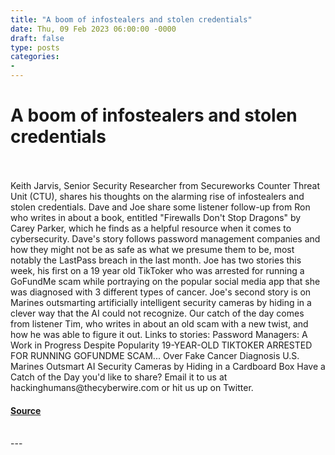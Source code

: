 ```yaml
---
title: "A boom of infostealers and stolen credentials"
date: Thu, 09 Feb 2023 06:00:00 -0000
draft: false
type: posts
categories: 
- 
---
```

# A boom of infostealers and stolen credentials

<br/>

<br/>
Keith Jarvis, Senior Security Researcher from Secureworks Counter Threat Unit (CTU), shares his thoughts on the alarming rise of infostealers and stolen credentials. Dave and Joe share some listener follow-up from Ron who writes in about a book, entitled "Firewalls Don't Stop Dragons" by Carey Parker, which he finds as a helpful resource when it comes to cybersecurity. Dave's story follows password management companies and how they might not be as safe as what we presume them to be, most notably the LastPass breach in the last month. Joe has two stories this week, his first on a 19 year old TikToker who was arrested for running a GoFundMe scam while portraying on the popular social media app that she was diagnosed with 3 different types of cancer. Joe's second story is on Marines outsmarting artificially intelligent security cameras by hiding in a clever way that the AI could not recognize. Our catch of the day comes from listener Tim, who writes in about an old scam with a new twist, and how he was able to figure it out. Links to stories: Password Managers: A Work in Progress Despite Popularity 19-YEAR-OLD TIKTOKER ARRESTED FOR RUNNING GOFUNDME SCAM... Over Fake Cancer Diagnosis U.S. Marines Outsmart AI Security Cameras by Hiding in a Cardboard Box Have a Catch of the Day you'd like to share? Email it to us at hackinghumans@thecyberwire.com or hit us up on Twitter.

#### [Source](https://thecyberwire.com/podcasts/hacking-humans/231/notes)

<br/>
---
